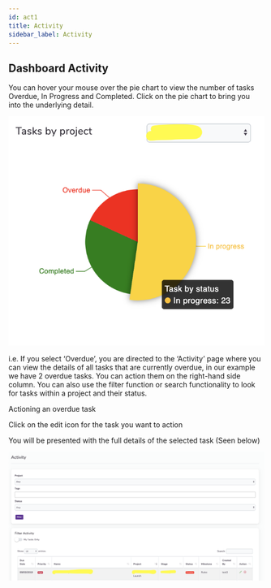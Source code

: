 ```yaml
---
id: act1
title: Activity
sidebar_label: Activity
---
```




## Dashboard Activity


You can hover your mouse over the pie chart to view the number of tasks Overdue, In Progress and Completed. Click on the pie chart to bring you into the underlying detail.

![Pie-Chart](/static/img/assets/pie.png)

i.e. If you select ‘Overdue’, you are directed to the ‘Activity’ page where you can view the details of all tasks that are currently overdue, in our example we have 2 overdue tasks. You can action them on the right-hand side column. You can also use the filter function or search functionality to look for tasks within a project and their status.

Actioning an overdue task

Click on the edit icon for the task you want to action 

You will be presented with the full details of the selected task (Seen below)

![Activity](/static/img/assets/activity.png)